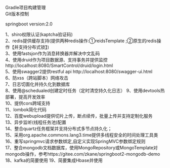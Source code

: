 
Gradle项目构建管理  
Git版本控制  

springboot version:2.0

1、shiro权限认证(kaptcha验证码)  
2、redis提供缓存支持(提供两种redis操作:①reidsTemplate ;②原生的redis操作【并支持分布式锁】)  
3、使用fastsjon作为消息转换器并解决中文乱码  
4、使用druid作为项目数据源、支持事务并提供监控 http://localhost:8080/SmartControl/druid/login.html   
5、使用swagger2提供restful api http://localhost:8080/swagger-ui.html  
6、防xss（跨站脚本）网络攻击  
7、日志切面化并持久化到数据库  
8、使用@schedualed创建定时任务（定时清空持久化日志） 
9、使用devtools热部署，提高开发效率  
10、提供cors跨域支持  
11、lombok简化代码  
12、百度webupload提供切片上传，断点续传，批量上传并支持定制化服务  
13、异步监听(线程任务池)配置  
14、整合quartz任务框架并支持分布式多节点持久化；  
15、采用org.apache.commons.lang3.time提供多线程安全的时间处理工具类  
16、重写springmvc请求参数绑定,自定义实现SpringMVC参数绑定规则  
17、整合mongodb文档数据库，使用MongoRepository或MongoTemplate对mongodb操作，参考https://gitee.com/zkane/springboot2-mongodb-demo    
18、kafka的简要使用 
19、简要集成Hbase并使用  

